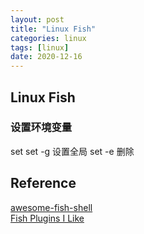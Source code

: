```yaml
---
layout: post
title: "Linux Fish"
categories: linux
tags: [linux]
date: 2020-12-16
---
```


## Linux Fish

### 设置环境变量

  set
  set -g 设置全局
  set -e 删除

## Reference
[awesome-fish-shell](https://project-awesome.org/fisherman/awesome-fish-shell)  
[Fish Plugins I Like](https://www.rockyourcode.com/fish-plugins-i-like/)  
